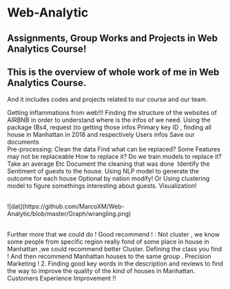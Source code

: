 # Web-Analytic
Assignments, Group Works and Projects in Web Analytics Course!
-------
This is the overview of whole work of me in Web Analytics Course.
-------
And it includes codes and projects related to our course and our team.<br>



Getting inflammations from web!!!
Finding the structure of the websites of AIRBNB in order to understand where is the infos of we need.
Using the package (Bs4, request )to getting those infos
Primary key ID , finding all house in Manhattan in 2018 and respectively Users infos
Save our documents<br>
Pre-processing: Clean the data 
Find what can be replaced? Some Features may not be replaceable
How to replace it? 
Do we train models to replace it? 
Take an average
Etc
Document the cleaning that was done 
Identify the Sentiment of guests to the house.
Using NLP model to generate the outcome for each house 
Optional by nation modify! Or Using clustering model to figure somethings interesting about guests.
Visualization!

<br>
![dat](https://github.com/MarcoXM/Web-Analytic/blob/master/Graph/wrangling.png)<br>
<br>

Further more that we could do !
Good recommend ! : 
Not cluster , we know some people from specific region really fond of some place in house in Manhattan ,we could recommend better
Cluster. Defining the class you find ! And then recommend Manhattan houses to the same group .
	Precision  Marketing !
2. Finding good key words in the description and reviews to find the way to improve the quality of the kind of houses in Manhattan. Customers Experience Improvement !!

